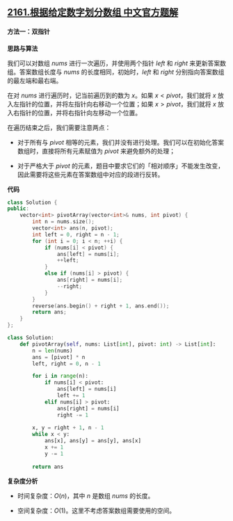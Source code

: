 ## [2161.根据给定数字划分数组 中文官方题解](https://leetcode.cn/problems/partition-array-according-to-given-pivot/solutions/100000/gen-ju-gei-ding-shu-zi-hua-fen-shu-zu-by-372i)

#### 方法一：双指针

**思路与算法**

我们可以对数组 $\textit{nums}$ 进行一次遍历，并使用两个指针 $\textit{left}$ 和 $\textit{right}$ 来更新答案数组。答案数组长度与 $\textit{nums}$ 的长度相同，初始时，$\textit{left}$ 和 $\textit{right}$ 分别指向答案数组的最左端和最右端。

在对 $\textit{nums}$ 进行遍历时，记当前遍历到的数为 $x$。如果 $x < \textit{pivot}$，我们就将 $x$ 放入左指针的位置，并将左指针向右移动一个位置；如果 $x > \textit{pivot}$，我们就将 $x$ 放入右指针的位置，并将右指针向左移动一个位置。

在遍历结束之后，我们需要注意两点：

- 对于所有与 $\textit{pivot}$ 相等的元素，我们并没有进行处理。我们可以在初始化答案数组时，直接将所有元素赋值为 $\textit{pivot}$ 来避免额外的处理；

- 对于严格大于 $\textit{pivot}$ 的元素，题目中要求它们的「相对顺序」不能发生改变，因此需要将这些元素在答案数组中对应的段进行反转。

**代码**

```C++ [sol1-C++]
class Solution {
public:
    vector<int> pivotArray(vector<int>& nums, int pivot) {
        int n = nums.size();
        vector<int> ans(n, pivot);
        int left = 0, right = n - 1;
        for (int i = 0; i < n; ++i) {
            if (nums[i] < pivot) {
                ans[left] = nums[i];
                ++left;
            }
            else if (nums[i] > pivot) {
                ans[right] = nums[i];
                --right;
            }
        }
        reverse(ans.begin() + right + 1, ans.end());
        return ans;
    }
};
```

```Python [sol1-Python3]
class Solution:
    def pivotArray(self, nums: List[int], pivot: int) -> List[int]:
        n = len(nums)
        ans = [pivot] * n
        left, right = 0, n - 1

        for i in range(n):
            if nums[i] < pivot:
                ans[left] = nums[i]
                left += 1
            elif nums[i] > pivot:
                ans[right] = nums[i]
                right -= 1
        
        x, y = right + 1, n - 1
        while x < y:
            ans[x], ans[y] = ans[y], ans[x]
            x += 1
            y -= 1
        
        return ans
```

**复杂度分析**

- 时间复杂度：$O(n)$，其中 $n$ 是数组 $\textit{nums}$ 的长度。

- 空间复杂度：$O(1)$。这里不考虑答案数组需要使用的空间。